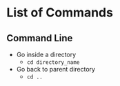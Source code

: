 # List of Commands 

## Command Line 

- Go inside a directory
  - `cd directory_name`
- Go back to parent directory 
  - `cd ..`
